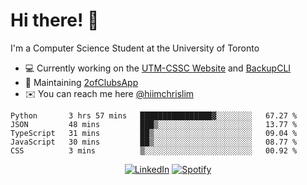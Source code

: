# Hi there! 👋
I'm a Computer Science Student at the University of Toronto

- 💻 Currently working on the [UTM-CSSC Website](https://github.com/UTM-CSSC) and [BackupCLI](https://github.com/BackupHub/BackupCLI)
- 🔨 Maintaining [2ofClubsApp](https://github.com/2ofClubsApp)
- ✉️ You can reach me here [@hiimchrislim](mailto:hello@hiimchrislim.co)

<!--START_SECTION:waka-->
```text
Python       3 hrs 57 mins   ████████████████▓░░░░░░░░   67.27 % 
JSON         48 mins         ███▒░░░░░░░░░░░░░░░░░░░░░   13.77 % 
TypeScript   31 mins         ██▒░░░░░░░░░░░░░░░░░░░░░░   09.04 % 
JavaScript   30 mins         ██▒░░░░░░░░░░░░░░░░░░░░░░   08.77 % 
CSS          3 mins          ▒░░░░░░░░░░░░░░░░░░░░░░░░   00.92 % 
```
<!--END_SECTION:waka-->

<div align="center">
<a href="https://www.linkedin.com/in/hiimchrislim" target="_blank"><img src="https://img.shields.io/badge/LinkedIn-%230077B5.svg?&style=flat-square&logo=linkedin&logoColor=white" alt="LinkedIn"></a>
<a href="https://open.spotify.com/user/clim1231" target="_blank"><img src="https://img.shields.io/badge/Spotify-%231ED760.svg?&style=flat-square&logo=spotify&logoColor=white" alt="Spotify"></a>

</div>
